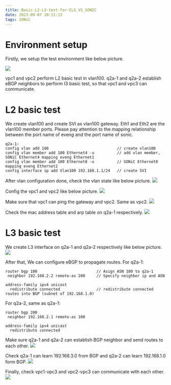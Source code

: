 ```yaml
---
title: Basic-L2-L3-test-for-CLS_VS_SONIC
date: 2023-09-07 10:11:13
tags: SONiC
---
```


# Environment setup

Firstly, we setup the test environment like below picture.

![](https://rancho333.github.io/pictures/vs-sonic-environment.png)

vpc1 and vpc2 perform L2 basic test in vlan100. q2a-1 and q2a-2 establish eBGP neighbors to perform l3 basic test, so that vpc1 and vpc3 can communicate.

# L2 basic test

We create vlan100 and create SVI as vlan100 gateway. Eth1 and Eth2 are the vlan100 member ports. Please pay attention to the mapping relationship between the port name of eveng and the port name of sonic.
```
q2a-1:
config vlan add 100                              // create vlan100
config vlan member add 100 Ethernet4 -u          // add vlan member, SONiC Ethernet4 mapping eveng Ethernet1
config vlan member add 100 Ethernet8 -u          // SONiC Ethernet8 mapping eveng Ethernet2
config interface ip add Vlan100 192.168.1.1/24   // create SVI
```

After vlan configuration done, check the vlan state like below picture.
![](https://rancho333.github.io/pictures/vs-sonic-vlan.png)

Config the vpc1 and vpc2 like below picture.
![](https://rancho333.github.io/pictures/vs-sonic-vlan-vpc.png)

Make sure that vpc1 can ping the gateway and vpc2. Same as vpc2.
![](https://rancho333.github.io/pictures/vs-sonic-vpc1-vpc2.png)

Check the mac address table and arp table on q2a-1 respectively.
![](https://rancho333.github.io/pictures/vs-sonic-mac-arp.png)

# L3 basic test
We create L3 interface on q2a-1 and q2a-2 respectively like below picture.
![](https://rancho333.github.io/pictures/vs-sonic-if-ip.png)

After that, We can configure eBGP to propagate routes. For q2a-1:
```
router bgp 100                          // Asign ASN 100 to q2a-1
 neighbor 192.168.2.2 remote-as 200     // Specify neighbor ip and ASN

address-family ipv4 unicast
  redistribute connected                // redistribute connected routes into BGP (subnet of 192.168.1.0)
```

For q2a-2, same as q2a-1:
```
router bgp 200
 neighbor 192.168.2.1 remote-as 100

address-family ipv4 unicast
  redistribute connected
```

Make sure q2a-1 and q2a-2 can establish BGP neighbor and send routes to each other.
![](https://rancho333.github.io/pictures/vs-sonic-bgp-neighbor.png)

Check q2a-1 can learn 192.168.3.0 from BGP and q2a-2 can learn 192.168.1.0 form BGP.
![](https://rancho333.github.io/pictures/vs-sonic-bgp-routes.png)

Finally, check vpc1-vpc3 and vpc2-vpc3 can communicate with each other.
![](https://rancho333.github.io/pictures/vs-sonic-ping-finally.png)